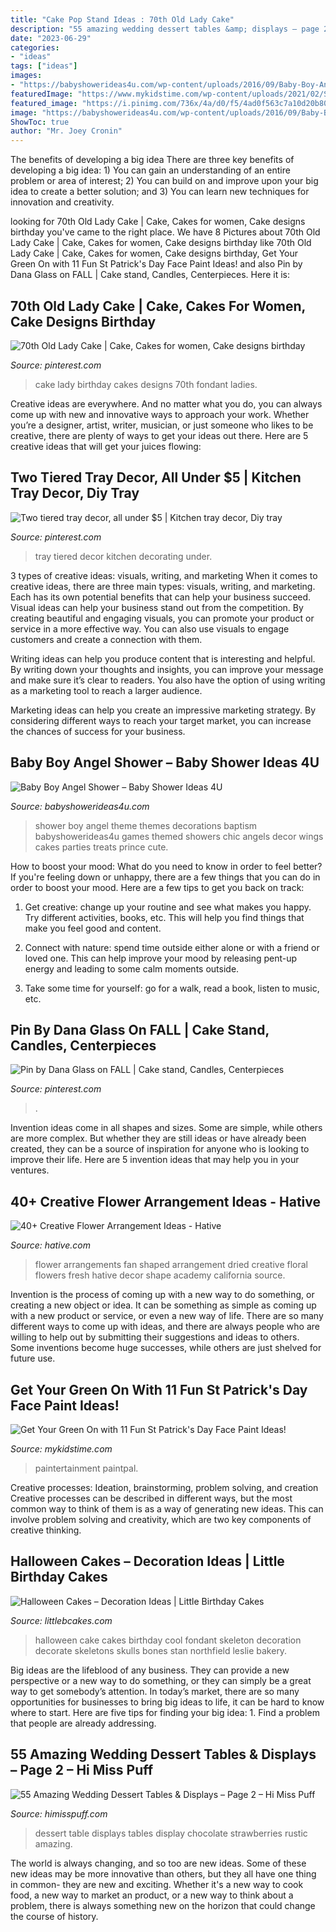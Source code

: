 ```yaml
---
title: "Cake Pop Stand Ideas : 70th Old Lady Cake"
description: "55 amazing wedding dessert tables &amp; displays – page 2 – hi miss puff"
date: "2023-06-29"
categories:
- "ideas"
tags: ["ideas"]
images:
- "https://babyshowerideas4u.com/wp-content/uploads/2016/09/Baby-Boy-Angel-Shower-Treats.jpg"
featuredImage: "https://www.mykidstime.com/wp-content/uploads/2021/02/St-Patricks-day-face-paint-2.jpg"
featured_image: "https://i.pinimg.com/736x/4a/d0/f5/4ad0f563c7a10d20b8095df5c8f57c31.jpg"
image: "https://babyshowerideas4u.com/wp-content/uploads/2016/09/Baby-Boy-Angel-Shower-Treats.jpg"
ShowToc: true
author: "Mr. Joey Cronin"
---
```



The benefits of developing a big idea
There are three key benefits of developing a big idea: 1) You can gain an understanding of an entire problem or area of interest; 2) You can build on and improve upon your big idea to create a better solution; and 3) You can learn new techniques for innovation and creativity.

	

		
looking for 70th Old Lady Cake | Cake, Cakes for women, Cake designs birthday you've came to the right place. We have 8 Pictures about 70th Old Lady Cake | Cake, Cakes for women, Cake designs birthday like 70th Old Lady Cake | Cake, Cakes for women, Cake designs birthday, Get Your Green On with 11 Fun St Patrick&#039;s Day Face Paint Ideas! and also Pin by Dana Glass on FALL | Cake stand, Candles, Centerpieces. Here it is:
		
    
## 70th Old Lady Cake | Cake, Cakes For Women, Cake Designs Birthday

<img loading=lazy src="https://i.pinimg.com/736x/04/7e/9a/047e9a1cb947ef237da5004cfbea1b36--lady-cake-old-ladies.jpg" onerror="this.onerror=null;this.src='https://tse2.mm.bing.net/th?id=OIP.hMjcSvVo2kix_iPEbtwo3AHaJ3&amp;pid=15.1';" alt="70th Old Lady Cake | Cake, Cakes for women, Cake designs birthday">

_Source: pinterest.com_

>cake lady birthday cakes designs 70th fondant ladies. 

	

Creative ideas are everywhere. And no matter what you do, you can always come up with new and innovative ways to approach your work. Whether you’re a designer, artist, writer, musician, or just someone who likes to be creative, there are plenty of ways to get your ideas out there. Here are 5 creative ideas that will get your juices flowing: 

    
## Two Tiered Tray Decor, All Under $5 | Kitchen Tray Decor, Diy Tray

<img loading=lazy src="https://i.pinimg.com/736x/e0/3f/4a/e03f4a2fe5a903d30c77381e27fe678e.jpg" onerror="this.onerror=null;this.src='https://tse2.mm.bing.net/th?id=OIP.R1t8s1VZ0sLGAWdz_QkxCgHaNK&amp;pid=15.1';" alt="Two tiered tray decor, all under $5 | Kitchen tray decor, Diy tray">

_Source: pinterest.com_

>tray tiered decor kitchen decorating under. 

	

3 types of creative ideas: visuals, writing, and marketing
When it comes to creative ideas, there are three main types: visuals, writing, and marketing. Each has its own potential benefits that can help your business succeed.
Visual ideas can help your business stand out from the competition. By creating beautiful and engaging visuals, you can promote your product or service in a more effective way. You can also use visuals to engage customers and create a connection with them.

Writing ideas can help you produce content that is interesting and helpful. By writing down your thoughts and insights, you can improve your message and make sure it’s clear to readers. You also have the option of using writing as a marketing tool to reach a larger audience.

Marketing ideas can help you create an impressive marketing strategy. By considering different ways to reach your target market, you can increase the chances of success for your business.

    
## Baby Boy Angel Shower – Baby Shower Ideas 4U

<img loading=lazy src="https://babyshowerideas4u.com/wp-content/uploads/2016/09/Baby-Boy-Angel-Shower-Treats.jpg" onerror="this.onerror=null;this.src='https://tse2.mm.bing.net/th?id=OIP.T-8HGmDi5PbRnC6bGIOMjAHaJ4&amp;pid=15.1';" alt="Baby Boy Angel Shower – Baby Shower Ideas 4U">

_Source: babyshowerideas4u.com_

>shower boy angel theme themes decorations baptism babyshowerideas4u games themed showers chic angels decor wings cakes parties treats prince cute. 

	

How to boost your mood: What do you need to know in order to feel better?
If you're feeling down or unhappy, there are a few things that you can do in order to boost your mood. Here are a few tips to get you back on track: 
1. Get creative: change up your routine and see what makes you happy. Try different activities, books, etc. This will help you find things that make you feel good and content. 

2. Connect with nature: spend time outside either alone or with a friend or loved one. This can help improve your mood by releasing pent-up energy and leading to some calm moments outside. 

3. Take some time for yourself: go for a walk, read a book, listen to music, etc.

    
## Pin By Dana Glass On FALL | Cake Stand, Candles, Centerpieces

<img loading=lazy src="https://i.pinimg.com/736x/4a/d0/f5/4ad0f563c7a10d20b8095df5c8f57c31.jpg" onerror="this.onerror=null;this.src='https://tse1.mm.bing.net/th?id=OIP.h-mgMhjHcnv5gZHRXNcxGAHaNK&amp;pid=15.1';" alt="Pin by Dana Glass on FALL | Cake stand, Candles, Centerpieces">

_Source: pinterest.com_

>. 

	

Invention ideas come in all shapes and sizes. Some are simple, while others are more complex. But whether they are still ideas or have already been created, they can be a source of inspiration for anyone who is looking to improve their life. Here are 5 invention ideas that may help you in your ventures.

    
## 40+ Creative Flower Arrangement Ideas - Hative

<img loading=lazy src="https://hative.com/wp-content/uploads/2014/02/flower-ideas/fan-shaped-flower-arrangements-3.jpg" onerror="this.onerror=null;this.src='https://tse2.mm.bing.net/th?id=OIP.CZjwdcRiTQ0hUXGE0uEchAHaFj&amp;pid=15.1';" alt="40+ Creative Flower Arrangement Ideas - Hative">

_Source: hative.com_

>flower arrangements fan shaped arrangement dried creative floral flowers fresh hative decor shape academy california source. 

	

Invention is the process of coming up with a new way to do something, or creating a new object or idea. It can be something as simple as coming up with a new product or service, or even a new way of life. There are so many different ways to come up with ideas, and there are always people who are willing to help out by submitting their suggestions and ideas to others. Some inventions become huge successes, while others are just shelved for future use.

    
## Get Your Green On With 11 Fun St Patrick&#039;s Day Face Paint Ideas!

<img loading=lazy src="https://www.mykidstime.com/wp-content/uploads/2021/02/St-Patricks-day-face-paint-2.jpg" onerror="this.onerror=null;this.src='https://tse3.mm.bing.net/th?id=OIP.iW4BOWj4WuX_MV5s6ie0ugHaJ4&amp;pid=15.1';" alt="Get Your Green On with 11 Fun St Patrick&#039;s Day Face Paint Ideas!">

_Source: mykidstime.com_

>paintertainment paintpal. 

	

Creative processes: Ideation, brainstorming, problem solving, and creation
Creative processes can be described in different ways, but the most common way to think of them is as a way of generating new ideas. This can involve problem solving and creativity, which are two key components of creative thinking.

    
## Halloween Cakes – Decoration Ideas | Little Birthday Cakes

<img loading=lazy src="http://www.littlebcakes.com/wp-content/uploads/2013/08/Halloween-Cake-Ideas.jpg" onerror="this.onerror=null;this.src='https://tse3.mm.bing.net/th?id=OIP.vUKTsyTdVr_Pf1AMXqZz5gHaJ4&amp;pid=15.1';" alt="Halloween Cakes – Decoration Ideas | Little Birthday Cakes">

_Source: littlebcakes.com_

>halloween cake cakes birthday cool fondant skeleton decoration decorate skeletons skulls bones stan northfield leslie bakery. 

	

Big ideas are the lifeblood of any business. They can provide a new perspective or a new way to do something, or they can simply be a great way to get somebody’s attention. In today’s market, there are so many opportunities for businesses to bring big ideas to life, it can be hard to know where to start. Here are five tips for finding your big idea: 1. Find a problem that people are already addressing.

    
## 55 Amazing Wedding Dessert Tables &amp; Displays – Page 2 – Hi Miss Puff

<img loading=lazy src="https://www.himisspuff.com/wp-content/uploads/2016/07/chocolate-strawberries-display-dessert-table.jpg" onerror="this.onerror=null;this.src='https://tse1.mm.bing.net/th?id=OIP.-9WVP8y2wxdMo4jb9LX6pgHaLH&amp;pid=15.1';" alt="55 Amazing Wedding Dessert Tables &amp; Displays – Page 2 – Hi Miss Puff">

_Source: himisspuff.com_

>dessert table displays tables display chocolate strawberries rustic amazing. 

	

The world is always changing, and so too are new ideas. Some of these new ideas may be more innovative than others, but they all have one thing in common- they are new and exciting. Whether it's a new way to cook food, a new way to market an product, or a new way to think about a problem, there is always something new on the horizon that could change the course of history.

